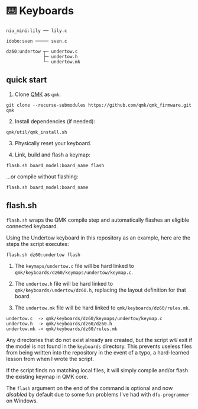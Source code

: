 # ⌨️ Keyboards

```
niu_mini:lily ── lily.c

idobo:sven ───── sven.c

dz60:undertow ┬─ undertow.c
              ├─ undertow.h
              └─ undertow.mk
```

## quick start

1. Clone [QMK](https://qmk.fm) as `qmk`:

```
git clone --recurse-submodules https://github.com/qmk/qmk_firmware.git qmk
```

2. Install dependencies (if needed):

```
qmk/util/qmk_install.sh
```

3. Physically reset your keyboard.

4. Link, build and flash a keymap:

```
flash.sh board_model:board_name flash
```

...or compile without flashing:

```
flash.sh board_model:board_name
```

## flash.sh

`flash.sh` wraps the QMK compile step and automatically flashes an eligible connected keyboard.

Using the Undertow keyboard in this repository as an example, here are the steps the script executes:

```
flash.sh dz60:undertow flash
```

1. The `keymaps/undertow.c` file will be hard linked to `qmk/keyboards/dz60/keymaps/undertow/keymap.c`.

2. The `undertow.h` file will be hard linked to `qmk/keyboards/undertow/dz60.h`, replacing the layout definition for that board.

3. The `undertow.mk` file will be hard linked to `qmk/keyboards/dz60/rules.mk`.

```
undertow.c  -> qmk/keyboards/dz60/keymaps/undertow/keymap.c
undertow.h  -> qmk/keyboards/dz60/dz60.h
undertow.mk -> qmk/keyboards/dz60/rules.mk
```

Any directories that do not exist already are created, but the script _will_ exit if the model is not found in the `keyboards` directory.  This prevents useless files from being written into the repository in the event of a typo, a hard-learned lesson from when I wrote the script.

If the script finds no matching local files, it will simply compile and/or flash the existing keymap in QMK core.

The `flash` argument on the end of the command is optional and now _disabled_ by default due to some fun problems I've had with `dfu-programmer` on Windows.